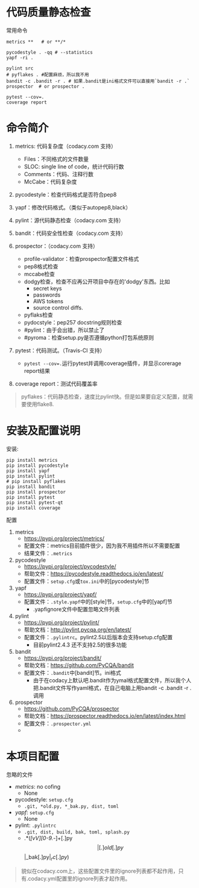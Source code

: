 # 代码质量静态检查

常用命令

```shell
metrics **   # or **/*

pycodestyle . -qq # --statistics 
yapf -ri .

pylint src
# pyflakes . #配置麻烦，所以我不用
bandit -c .bandit -r . # 如果.bandit是ini格式文件可以直接用`bandit -r .`
prospector  # or prospector .

pytest --cov=.
coverage report
```

# 命令简介

1. metrics: 代码复杂度（codacy.com 支持）
    + Files：不同格式的文件数量
    + SLOC: single line of code，统计代码行数
    + Comments：代码、注释行数
    + McCabe：代码复杂度

2. pycodestyle：检查代码格式是否符合pep8
3. yapf：修改代码格式。（类似于autopep8,black）
4. pylint：源代码静态检查（codacy.com 支持）
5. bandit：代码安全性检查（codacy.com 支持）
6. prospector：（codacy.com 支持）
    + profile-validator：检查prospector配置文件格式
    + pep8格式检查
    + mccabe检查
    + dodgy检查，检查不应再公开项目中存在的'dodgy'东西。比如
        - secret keys
        - passwords
        - AWS tokens
        - source control diffs.
    + pyflaks检查
    + pydocstyle：pep257 docstring规则检查
    + #pylint：由于会出错，所以禁止了
    + #pyroma：检查setup.py是否遵循python打包系统原则
7. pytest：代码测试。（Travis-CI 支持）
    + `pytest --cov=.`运行pytest并调用coverage插件，并显示corerage report结果
8. coverage report：测试代码覆盖率

> pyflakes：代码静态检查，速度比pylint快。但是如果要自定义配置，就需要使用flake8.


# 安装及配置说明

安装:

```
pip install metrics
pip install pycodestyle
pip install yapf
pip install pylint
# pip install pyflakes
pip install bandit
pip install prospector
pip install pytest
pip install pytest-qt
pip install coverage
```

配置

1. metrics
    + <https://pypi.org/project/metrics/>
    + 配置文件：metrics目前插件很少，因为我不用插件所以不需要配置
    + 结果文件：`.metrics`
2. pycodestyle
    + <https://pypi.org/project/pycodestyle/>
    + 帮助文件：<https://pycodestyle.readthedocs.io/en/latest/>
    + 配置文件：`setup.cfg`或`tox.ini`中的[pycodestyle]节
3. yapf
    + <https://pypi.org/project/yapf/>
    + 配置文件：`.style.yapf`中的[style]节，`setup.cfg`中的[yapf]节
        + .yapfignore文件中配置忽略文件列表
4. pylint
    + <https://pypi.org/project/pylint/>
    + 帮助文档：<http://pylint.pycqa.org/en/latest/>
    + 配置文件：`.pylintrc`。pylint2.5以后版本会支持setup.cfg配置
        + 目前pylint2.4.3 还不支持2.5的很多功能
5. bandit
    + <https://pypi.org/project/bandit/>
    + 帮助文档：<https://github.com/PyCQA/bandit>
    + 配置文件：`.bandit`中[bandit]节。ini格式
        + 由于在codacy上默认吧.bandit作为ymal格式配置文件，所以我个人把.bandit文件写作yaml格式，在自己电脑上用bandit -c .bandit -r .调用
6. prospector
    + <https://github.com/PyCQA/prospector>
    + 帮助文档：<https://prospector.readthedocs.io/en/latest/index.html>
    + 配置文件：`.prospector.yml`
    + 
    

# 本项目配置

忽略的文件

+ *metrics*: no cofing
    - None
+ pycodestyle: `setup.cfg`
    - `.git, *old.py, *_bak.py, dist, toml`
+ *yapf*: `setup.cfg`
    - None
+ pylint: `.pylintrc`
    - `.git, dist, build, bak, toml, splash.py`
    - .*(_[vV][0-9.\-_]+[.]py$$|[.]old[.]py$$|_bak[.]py$|_rc[.]py$)
    
    
> 貌似在codacy.com上，这些配置文件里的ignore列表都不起作用，只有.codacy.yml配置里的ignore列表才起作用。